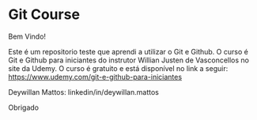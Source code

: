 # Git Course

Bem Vindo! 

Este é um repositorio teste que aprendi a utilizar o Git e Github. O curso é Git e Github para iniciantes do instrutor 
Willian Justen de Vasconcellos no site da Udemy. O curso é gratuito e está disponível no link a seguir: https://www.udemy.com/git-e-github-para-iniciantes

Deywillan Mattos: linkedin/in/deywillan.mattos

Obrigado